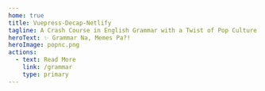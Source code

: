 ```yaml
---
home: true
title: Vuepress-Decap-Netlify
tagline: A Crash Course in English Grammar with a Twist of Pop Culture
heroText: ✨ Grammar Na, Memes Pa?!
heroImage: popnc.png
actions:
  - text: Read More
    link: /grammar
    type: primary
---
```


<div class="center">
<!-- <div class="spaced">
  This template is built on VuePress, allow access and editing via DecapCMS, and is hosted on Netlify. <br><b>"Songs?"</b> you wonder... <a href="https://md.engineer/" target="_blank">The author</a> uses <a href="/songs/">songs</a> (as an example of content)
</div>
<div class="spaced">
  To use the CMS, <a href="/template/#setup">set up this template</a>, head to <a href="/admin/" target="_blank"><code>/admin/</code> path on your site</a>, and login.
  <br>Otherwise, get a feel of the CMS <a href="https://cms-demo.netlify.com/" target="_blank">here</a>.
</div> -->
</div>
